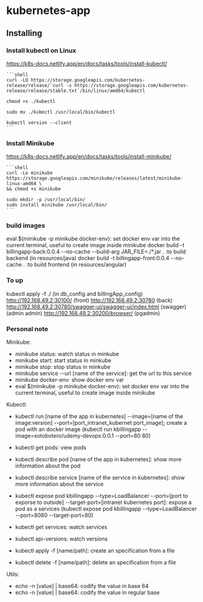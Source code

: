# kubernetes-app

## Installing

### Install kubectl on Linux

<https://k8s-docs.netlify.app/en/docs/tasks/tools/install-kubectl/>

    ```shell
    curl -LO https://storage.googleapis.com/kubernetes-release/release/`curl -s https://storage.googleapis.com/kubernetes-release/release/stable.txt`/bin/linux/amd64/kubectl

    chmod +x ./kubectl

    sudo mv ./kubectl /usr/local/bin/kubectl

    kubectl version --client
    ```

### Install Minikube

<https://k8s-docs.netlify.app/en/docs/tasks/tools/install-minikube/>

    ```shell
    curl -Lo minikube https://storage.googleapis.com/minikube/releases/latest/minikube-linux-amd64 \
    && chmod +x minikube

    sudo mkdir -p /usr/local/bin/
    sudo install minikube /usr/local/bin/
    ```

### build images

eval $(minikube -p minikube docker-env): set docker env var into the current terminal, useful to create image inside minikube
docker build -t billingapp-back:0.0.4 --no-cache --build-arg JAR_FILE=./*.jar .  :to build backend (in resources/java)
docker build -t billingapp-front:0.0.4 --no-cache .  :to build frontend (in resources/angular)

### To up

kubectl apply -f ./ (in db_config and billingApp_config)
<http://192.168.49.2:30100/> (front)
<http://192.168.49.2:30780> (back)
<http://192.168.49.2:30780/swagger-ui/swagger-ui/index.html> (swagger) (admin admin)
<http://192.168.49.2:30200/browser/> (pgadmin)

### Personal note

Minikube:

- minikube status: watch status in minkube
- minikube start: start status in minkube
- minikube stop: stop status in minkube
- minikube service --url [name of the service]: get the url to this service
- minikube docker-env: show docker env var
- eval $(minikube -p minikube docker-env): set docker env var into the current terminal, useful to create image inside minikube

Kubectl:

- kubectl run [name of the app in kubernetes] --image=[name of the image:version] --port=[port_intranet_kubernet port_image]; create a pod with an docker image (kubectl run kbillingapp --image=sotobotero/udemy-devops:0.0.1 --port=80 80)

- kubectl get pods: view pods

- kubectl describe pod [name of the app in kubernetes]: show more information about the pod

- kubectl describe service [name of the service in kubernetes]: show more information about the service

- kubectl expose pod kbillingapp --type=LoadBalancer --port=[port to exporse to outside] --target-port=[intranet kubernetes port]: expose a pod as a services (kubectl expose pod kbillingapp --type=LoadBalancer --port=8080 --target-port=80)

- kubectl get services: watch services

- kubectl api-versions: watch versions

- kubectl apply -f [name/path]: create an specification from a file

- kubectl delete -f [name/path]: delete an specification from a file

Utils:

- echo -n [value] | base64: codify the value in base 64
- echo -n [value] | base64: codify the value in regular base

